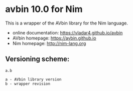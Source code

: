 avbin 10.0 for Nim
==================

This is a wrapper of the AVbin library for the Nim language.

* online documentation: https://vladar4.github.io/avbin
* AVbin homepage: https://avbin.github.io
* Nim homepage: http://nim-lang.org

Versioning scheme:
------------------
```
a.b

a - AVbin library version
b - wrapper revision
```

